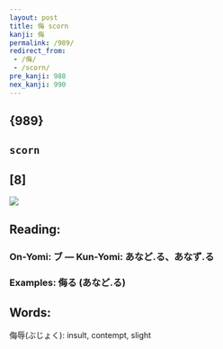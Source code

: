 ```yaml
---
layout: post
title: 侮 scorn
kanji: 侮
permalink: /989/
redirect_from:
 - /侮/
 - /scorn/
pre_kanji: 988
nex_kanji: 990
---
```


## {989}

## `scorn`

## [8]

<div class="stroke"><img src="E4BEAE.png" /></div>

## Reading:

### On-Yomi: ブ &mdash; Kun-Yomi: あなど.る、あなず.る

### Examples: 侮る (あなど.る)

## Words:

侮辱(ぶじょく): insult, contempt, slight
